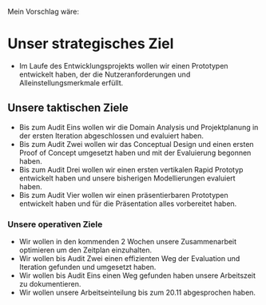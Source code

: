 Mein Vorschlag wäre:

# Unser strategisches Ziel
- Im Laufe des Entwicklungsprojekts wollen wir einen Prototypen entwickelt haben, der die Nutzeranforderungen und Alleinstellungsmerkmale erfüllt.

## Unsere taktischen Ziele
- Bis zum Audit Eins wollen wir die Domain Analysis und Projektplanung in der ersten Iteration abgeschlossen und evaluiert haben.
- Bis zum Audit Zwei wollen wir das Conceptual Design und einen ersten Proof of Concept umgesetzt haben und mit der Evaluierung begonnen haben.
- Bis zum Audit Drei wollen wir einen ersten vertikalen Rapid Prototyp entwickelt haben und unsere bisherigen Modellierungen evaluiert haben.
- Bis zum Audit Vier wollen wir einen präsentierbaren Prototypen entwickelt haben und für die Präsentation alles vorbereitet haben.

### Unsere operativen Ziele
- Wir wollen in den kommenden 2 Wochen unsere Zusammenarbeit optimieren um den Zeitplan einzuhalten.
- Wir wollen bis Audit Zwei einen effizienten Weg der Evaluation und Iteration gefunden und umgesetzt haben.
- Wir wollen bis Audit Eins einen Weg gefunden haben unsere Arbeitszeit zu dokumentieren.
- Wir wollen unsere Arbeitseinteilung bis zum 20.11 abgesprochen haben.